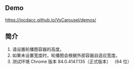 ## Demo
https://iocdacc.github.io/VsCarousel/demos/

## 简介
1. 请设置轮播图容器的高度。
2. 如果未设置宽度时，轮播图会根据外部容器自适应宽度。
3. 测试环境 Chrome 版本 84.0.4147.135（正式版本） （64 位）
